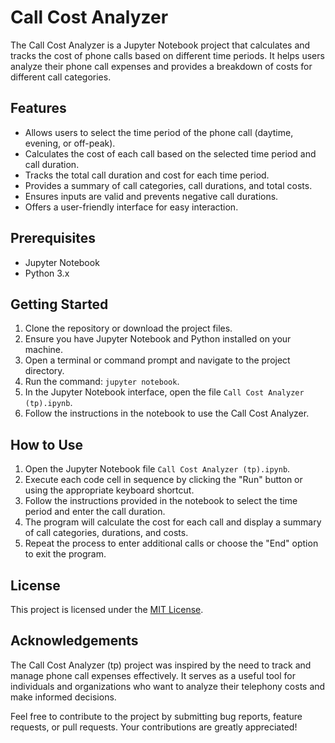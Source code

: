 # Call Cost Analyzer

The Call Cost Analyzer is a Jupyter Notebook project that calculates and tracks the cost of phone calls based on different time periods. It helps users analyze their phone call expenses and provides a breakdown of costs for different call categories.

## Features

- Allows users to select the time period of the phone call (daytime, evening, or off-peak).
- Calculates the cost of each call based on the selected time period and call duration.
- Tracks the total call duration and cost for each time period.
- Provides a summary of call categories, call durations, and total costs.
- Ensures inputs are valid and prevents negative call durations.
- Offers a user-friendly interface for easy interaction.

## Prerequisites

- Jupyter Notebook
- Python 3.x

## Getting Started

1. Clone the repository or download the project files.
2. Ensure you have Jupyter Notebook and Python installed on your machine.
3. Open a terminal or command prompt and navigate to the project directory.
4. Run the command: `jupyter notebook`.
5. In the Jupyter Notebook interface, open the file `Call Cost Analyzer (tp).ipynb`.
6. Follow the instructions in the notebook to use the Call Cost Analyzer.

## How to Use

1. Open the Jupyter Notebook file `Call Cost Analyzer (tp).ipynb`.
2. Execute each code cell in sequence by clicking the "Run" button or using the appropriate keyboard shortcut.
3. Follow the instructions provided in the notebook to select the time period and enter the call duration.
4. The program will calculate the cost for each call and display a summary of call categories, durations, and costs.
5. Repeat the process to enter additional calls or choose the "End" option to exit the program.

## License

This project is licensed under the [MIT License](LICENSE).

## Acknowledgements

The Call Cost Analyzer (tp) project was inspired by the need to track and manage phone call expenses effectively. It serves as a useful tool for individuals and organizations who want to analyze their telephony costs and make informed decisions.

Feel free to contribute to the project by submitting bug reports, feature requests, or pull requests. Your contributions are greatly appreciated!

